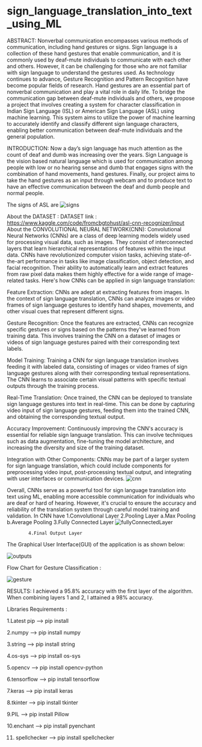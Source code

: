 # sign_language_translation_into_text_using_ML
ABSTRACT:
      Nonverbal communication encompasses various methods of communication, including hand gestures or signs. Sign language is a collection of these hand gestures that enable communication, and it is commonly used by deaf-mute individuals to communicate with each other and others. However, it can be challenging for those who are not familiar with sign language to understand the gestures used.	
          As technology continues to advance, Gesture Recognition and Pattern Recognition have become popular fields of research. Hand gestures are an essential part of nonverbal communication and play a vital role in daily life.
 	To bridge the communication gap between deaf-mute individuals and others, we propose a project that involves creating a system for character classification in Indian Sign Language (ISL) or American Sign Language (ASL) using machine learning. This system aims to utilize the power of machine learning to accurately identify and classify different sign language characters, enabling better communication between deaf-mute individuals and the general population.

INTRODUCTION:
    Now a day’s sign language has much attention as the count of deaf and dumb was increasing over the years. Sign Language is the vision based natural language which is used for communication among people with low or no hearing sense and dumb that engages signs with the combination of hand movements, hand gestures. 
            Finally, our project aims to take the hand gestures as an input through webcam and to produce text to have an effective communication between the deaf and dumb people and normal people.

The signs of ASL are
![signs](https://github.com/Laharidarsi/sign_language_translation_into_text_using_ML/assets/147030721/70f80b51-bc90-41ee-ae7c-6cfb2be37531)


About the DATASET :
    DATASET link  : https://www.kaggle.com/code/fromcbgtohust/asl-cnn-recognizer/input
About the CONVOLUTIONAL NEURAL NETWORK(CNN):
    Convolutional Neural Networks (CNNs) are a class of deep learning models widely used for processing visual data, such as images. They consist of interconnected layers that learn hierarchical representations of features within the input data. CNNs have revolutionized computer vision tasks, achieving state-of-the-art performance in tasks like image classification, object detection, and facial recognition. Their ability to automatically learn and extract features from raw pixel data makes them highly effective for a wide range of image-related tasks.
     Here's how CNNs can be applied in sign language translation:

Feature Extraction: CNNs are adept at extracting features from images. In the context of sign language translation, CNNs can analyze images or video frames of sign language gestures to identify hand shapes, movements, and other visual cues that represent different signs.

Gesture Recognition: Once the features are extracted, CNNs can recognize specific gestures or signs based on the patterns they've learned from training data. This involves training the CNN on a dataset of images or videos of sign language gestures paired with their corresponding text labels.

Model Training: Training a CNN for sign language translation involves feeding it with labeled data, consisting of images or video frames of sign language gestures along with their corresponding textual representations. The CNN learns to associate certain visual patterns with specific textual outputs through the training process.

Real-Time Translation: Once trained, the CNN can be deployed to translate sign language gestures into text in real-time. This can be done by capturing video input of sign language gestures, feeding them into the trained CNN, and obtaining the corresponding textual output.

Accuracy Improvement: Continuously improving the CNN's accuracy is essential for reliable sign language translation. This can involve techniques such as data augmentation, fine-tuning the model architecture, and increasing the diversity and size of the training dataset.

Integration with Other Components: CNNs may be part of a larger system for sign language translation, which could include components for preprocessing video input, post-processing textual output, and integrating with user interfaces or communication devices.
![cnn](https://github.com/Laharidarsi/sign_language_translation_into_text_using_ML/assets/147030721/b9816467-719a-4408-b814-1a2210a7cf07)

Overall, CNNs serve as a powerful tool for sign language translation into text using ML, enabling more accessible communication for individuals who are deaf or hard of hearing. However, it's crucial to ensure the accuracy and reliability of the translation system through careful model training and validation.
In CNN have 1.Convolutional Layer
            2.Pooling Layer
              a.Max Pooling 
              b.Average Pooling 
            3.Fully Connected Layer
              ![fullyConnectedLayer](https://github.com/Laharidarsi/sign_language_translation_into_text_using_ML/assets/147030721/dde62b9a-dd6f-41d4-8ff1-7bd8767454cd)
              
            4.Final Output Layer

The Graphical User Interface(GUI) of the application is as shown below:

![outputs](https://github.com/Laharidarsi/sign_language_translation_into_text_using_ML/assets/147030721/245d6e28-dfeb-460a-8f17-972fe40db211)

Flow Chart for Gesture Classification :

![gesture](https://github.com/Laharidarsi/sign_language_translation_into_text_using_ML/assets/147030721/3639f88e-ddd0-4f6c-a499-5d7ee7c7b221)


RESULTS:
   I achieved a 95.8% accuracy with the first layer of the algorithm. When combining layers 1 and 2, I attained a 98% accuracy.

Libraries Requirements :

1.Latest pip --> pip install

2.numpy --> pip install numpy

3.string --> pip install string

4.os-sys --> pip install os-sys

5.opencv --> pip install opencv-python

6.tensorflow --> pip install tensorflow

7.keras --> pip install keras

8.tkinter --> pip install tkinter

9.PIL --> pip install Pillow

10.enchant --> pip install pyenchant

11. spellchecker --> pip install spellchecker
   

     



   
